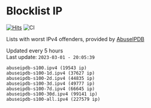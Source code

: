 # Blocklist IP

[![Hits](https://hits.seeyoufarm.com/api/count/incr/badge.svg?url=https%3A%2F%2Fgithub.com%2Fborestad%2Fblocklist-ip%2F&count_bg=%2379C83D&title_bg=%23555555&icon=&icon_color=%23E7E7E7&title=hits&edge_flat=false)](https://hits.seeyoufarm.com)  ![CI](https://img.shields.io/github/workflow/status/borestad/blocklist-ip/CI?style=flat-square)

Lists with worst IPv4 offenders, provided by [AbuseIPDB](https://www.abuseipdb.com/)

<!-- FOOTER-PLACEHOLDER -->
Updated every 5 hours<br>
Last update: `2023-03-01 - 20:05:39`
```
abuseipdb-s100.ipv4 (19543 ip)
abuseipdb-s100-1d.ipv4 (37627 ip)
abuseipdb-s100-2d.ipv4 (44835 ip)
abuseipdb-s100-3d.ipv4 (49777 ip)
abuseipdb-s100-7d.ipv4 (66645 ip)
abuseipdb-s100-30d.ipv4 (99141 ip)
abuseipdb-s100-all.ipv4 (227579 ip)
```
